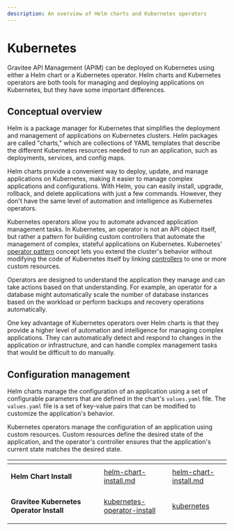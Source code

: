 ```yaml
---
description: An overview of Helm charts and Kubernetes operators
---
```


# Kubernetes

Gravitee API Management (APIM) can be deployed on Kubernetes using either a Helm chart or a Kubernetes operator. Helm charts and Kubernetes operators are both tools for managing and deploying applications on Kubernetes, but they have some important differences.

## Conceptual overview

Helm is a package manager for Kubernetes that simplifies the deployment and management of applications on Kubernetes clusters. Helm packages are called "charts," which are collections of YAML templates that describe the different Kubernetes resources needed to run an application, such as deployments, services, and config maps.

Helm charts provide a convenient way to deploy, update, and manage applications on Kubernetes, making it easier to manage complex applications and configurations. With Helm, you can easily install, upgrade, rollback, and delete applications with just a few commands. However, they don't have the same level of automation and intelligence as Kubernetes operators.

Kubernetes operators allow you to automate advanced application management tasks. In Kubernetes, an operator is not an API object itself, but rather a pattern for building custom controllers that automate the management of complex, stateful applications on Kubernetes. Kubernetes' [operator pattern](https://kubernetes.io/docs/concepts/extend-kubernetes/operator/) concept lets you extend the cluster's behavior without modifying the code of Kubernetes itself by linking [controllers](https://kubernetes.io/docs/concepts/architecture/controller/) to one or more custom resources.&#x20;

Operators are designed to understand the application they manage and can take actions based on that understanding. For example, an operator for a database might automatically scale the number of database instances based on the workload or perform backups and recovery operations automatically.

One key advantage of Kubernetes operators over Helm charts is that they provide a higher level of automation and intelligence for managing complex applications. They can automatically detect and respond to changes in the application or infrastructure, and can handle complex management tasks that would be difficult to do manually.

## Configuration management

Helm charts manage the configuration of an application using a set of configurable parameters that are defined in the chart's `values.yaml` file. The `values.yaml` file is a set of key-value pairs that can be modified to customize the application's behavior.&#x20;

Kubernetes operators manage the configuration of an application using custom resources. Custom resources define the desired state of the application, and the operator's controller ensures that the application's current state matches the desired state.

<table data-card-size="large" data-view="cards"><thead><tr><th></th><th></th><th data-hidden></th><th data-hidden data-type="content-ref"></th><th data-hidden data-card-target data-type="content-ref"></th></tr></thead><tbody><tr><td><p></p><p><strong>Helm Chart Install</strong></p></td><td></td><td></td><td><a href="helm-chart-install.md">helm-chart-install.md</a></td><td><a href="helm-chart-install.md">helm-chart-install.md</a></td></tr><tr><td><p></p><p><strong>Gravitee Kubernetes Operator Install</strong></p></td><td></td><td></td><td><a href="kubernetes-operator-install/">kubernetes-operator-install</a></td><td><a href="../../configuration/kubernetes/">kubernetes</a></td></tr></tbody></table>


